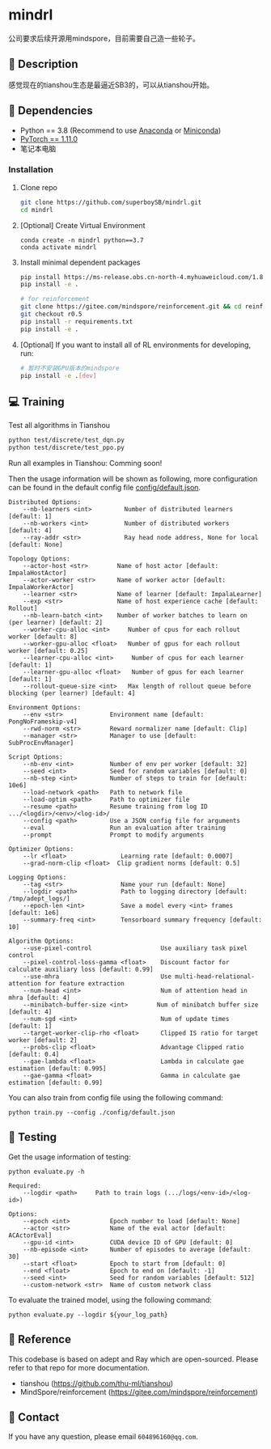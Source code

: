 # mindrl
公司要求后续开源用mindspore，目前需要自己造一些轮子。
## :page_facing_up: Description
感觉现在的tianshou生态是最逼近SB3的，可以从tianshou开始。
## :wrench: Dependencies
- Python == 3.8 (Recommend to use [Anaconda](https://www.anaconda.com/download/#linux) or [Miniconda](https://docs.conda.io/en/latest/miniconda.html))
- [PyTorch == 1.11.0](https://pytorch.org/)
- 笔记本电脑
### Installation
1. Clone repo
    ```bash
    git clone https://github.com/superboySB/mindrl.git
    cd mindrl
    ```
   
2. [Optional] Create Virtual Environment
    ```
   conda create -n mindrl python==3.7
   conda activate mindrl
   ```
3. Install minimal dependent packages
    ```sh
    pip install https://ms-release.obs.cn-north-4.myhuaweicloud.com/1.8.1/MindSpore/cpu/x86_64/mindspore-1.8.1-cp37-cp37m-linux_x86_64.whl  # 安装CPU版本的mindspore
    pip install -e . 
    
    # for reinforcement
    git clone https://gitee.com/mindspore/reinforcement.git && cd reinforcement/
    git checkout r0.5
    pip install -r requirements.txt
    pip install -e .
    
    ```
4. [Optional] If you want to install all of RL environments for developing, run:
	```sh
	# 暂时不安装GPU版本的mindspore
	pip install -e .[dev]
	```


## :computer: Training

Test all algorithms in Tianshou
```bash
python test/discrete/test_dqn.py
python test/discrete/test_ppo.py
```
Run all examples in Tianshou: Comming soon!



Then the usage information will be shown as following, more configuration can be found in the default config file [config/default.json](https://github.com/BIT-MCS/DRL-DisasterVC/mcs/config/default.json).

```
Distributed Options:
    --nb-learners <int>         Number of distributed learners [default: 1]
    --nb-workers <int>          Number of distributed workers [default: 4]
    --ray-addr <str>            Ray head node address, None for local [default: None]

Topology Options:
    --actor-host <str>        Name of host actor [default: ImpalaHostActor]
    --actor-worker <str>      Name of worker actor [default: ImpalaWorkerActor]
    --learner <str>           Name of learner [default: ImpalaLearner]
    --exp <str>               Name of host experience cache [default: Rollout]
    --nb-learn-batch <int>    Number of worker batches to learn on (per learner) [default: 2]
    --worker-cpu-alloc <int>     Number of cpus for each rollout worker [default: 8]
    --worker-gpu-alloc <float>   Number of gpus for each rollout worker [default: 0.25]
    --learner-cpu-alloc <int>     Number of cpus for each learner [default: 1]
    --learner-gpu-alloc <float>   Number of gpus for each learner [default: 1]
    --rollout-queue-size <int>   Max length of rollout queue before blocking (per learner) [default: 4]

Environment Options:
    --env <str>             Environment name [default: PongNoFrameskip-v4]
    --rwd-norm <str>        Reward normalizer name [default: Clip]
    --manager <str>         Manager to use [default: SubProcEnvManager]

Script Options:
    --nb-env <int>          Number of env per worker [default: 32]
    --seed <int>            Seed for random variables [default: 0]
    --nb-step <int>         Number of steps to train for [default: 10e6]
    --load-network <path>   Path to network file
    --load-optim <path>     Path to optimizer file
    --resume <path>         Resume training from log ID .../<logdir>/<env>/<log-id>/
    --config <path>         Use a JSON config file for arguments
    --eval                  Run an evaluation after training
    --prompt                Prompt to modify arguments

Optimizer Options:
    --lr <float>               Learning rate [default: 0.0007]
    --grad-norm-clip <float>  Clip gradient norms [default: 0.5]

Logging Options:
    --tag <str>                Name your run [default: None]
    --logdir <path>            Path to logging directory [default: /tmp/adept_logs/]
    --epoch-len <int>          Save a model every <int> frames [default: 1e6]
    --summary-freq <int>       Tensorboard summary frequency [default: 10]

Algorithm Options:
    --use-pixel-control                   Use auxiliary task pixel control
    --pixel-control-loss-gamma <float>    Discount factor for calculate auxiliary loss [default: 0.99]
    --use-mhra                            Use multi-head-relational-attention for feature extraction 
    --num-head <int>                      Num of attention head in mhra [default: 4]
    --minibatch-buffer-size <int>        Num of minibatch buffer size [default: 4]
    --num-sgd <int>                       Num of update times [default: 1]
    --target-worker-clip-rho <float>      Clipped IS ratio for target worker [default: 2]
    --probs-clip <float>                  Advantage Clipped ratio [default: 0.4]
    --gae-lambda <float>                  Lambda in calculate gae estimation [default: 0.995]
    --gae-gamma <float>                   Gamma in calculate gae estimation [default: 0.99]
```
You can also train from config file using the following command:
```
python train.py --config ./config/default.json
```
## :checkered_flag: Testing
Get the usage information of testing:
```
python evaluate.py -h 
```
```
Required:
    --logdir <path>     Path to train logs (.../logs/<env-id>/<log-id>)

Options:
    --epoch <int>           Epoch number to load [default: None]
    --actor <str>           Name of the eval actor [default: ACActorEval]
    --gpu-id <int>          CUDA device ID of GPU [default: 0]
    --nb-episode <int>      Number of episodes to average [default: 30]
    --start <float>         Epoch to start from [default: 0]
    --end <float>           Epoch to end on [default: -1]
    --seed <int>            Seed for random variables [default: 512]
    --custom-network <str>  Name of custom network class
```
To evaluate the trained model, using the following command:
```
python evaluate.py --logdir ${your_log_path}
```
## :clap: Reference
This codebase is based on adept and Ray which are open-sourced. Please refer to that repo for more documentation.
- tianshou (https://github.com/thu-ml/tianshou)
- MindSpore/reinforcement (https://gitee.com/mindspore/reinforcement)

## :e-mail: Contact
If you have any question, please email `604896160@qq.com`.

